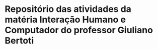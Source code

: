 # Repositório das atividades da matéria Interação Humano e Computador do professor Giuliano Bertoti
